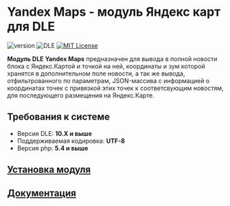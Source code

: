 # Yandex Maps - модуль Яндекс карт для DLE

![version](https://img.shields.io/badge/version-2.0.0-red.svg?style=flat-square "Version")
![DLE](https://img.shields.io/badge/DLE-10.X-green.svg?style=flat-square "DLE Version")
[![MIT License](https://img.shields.io/badge/license-MIT-blue.svg?style=flat-square)](https://github.com/dle-modules/DLE-YandexMaps/blob/master/LICENSE)

**Модуль DLE Yandex Maps** предназначен для вывода в полной новости блока с Яндекс.Картой и точкой на ней, координаты и зум которой хранятся в дополнительном поле новости, а так же вывода, отфильтрованного по параметрам, JSON-массива с информацией о координатах точек с привязкой этих точек к соответсвующим новостям, для последующего размещения на Яндекс.Карте.

## Требования к системе
- Версия DLE: **10.X и выше**
- Поддерживаемая кодировка: **UTF-8**
- Версия php: **5.4 и выше**

## [Установка модуля](http://maps.pafnuty.name/documentation/#install)

## [Документация](http://maps.pafnuty.name)



